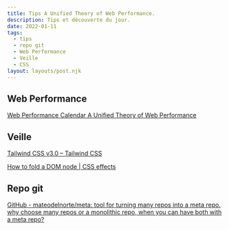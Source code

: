```yaml
---
title: Tips A Unified Theory of Web Performance.
description: Tips et découverte du jour.
date: 2022-01-11
tags:
  - tips
  - repo git
  - Web Performance
  - Veille
  - CSS
layout: layouts/post.njk
---
```


## Web Performance
[Web Performance Calendar A Unified Theory of Web Performance](https://calendar.perfplanet.com/2021/a-unified-theory-of-web-performance/)

## Veille

[Tailwind CSS v3.0 – Tailwind CSS](https://tailwindcss.com/blog/tailwindcss-v3)

[How to fold a DOM node | CSS effects](https://www.joshwcomeau.com/react/folding-the-dom/)

## Repo git

[GitHub - mateodelnorte/meta: tool for turning many repos into a meta repo. why choose many repos or a monolithic repo, when you can have both with a meta repo?](https://github.com/mateodelnorte/meta)
